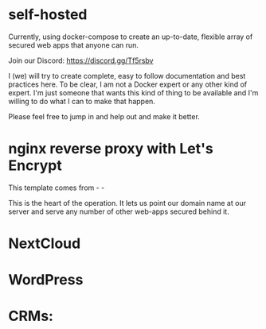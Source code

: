 # self-hosted
Currently, using docker-compose to create an up-to-date, flexible array of secured web apps that anyone can run.

Join our Discord: https://discord.gg/Tf5rsbv

I (we) will try to create complete, easy to follow documentation and best practices here. To be clear, I am not a Docker expert or any other kind of expert. I'm just someone that wants this kind of thing to be available and I'm willing to do what I can to make that happen. 

Please feel free to jump in and help out and make it better. 

# nginx reverse proxy with Let's Encrypt
This template comes from - - 

This is the heart of the operation. It lets us point our domain name at our server and serve any number of other web-apps secured behind it.  


# NextCloud

# WordPress

# CRMs:
